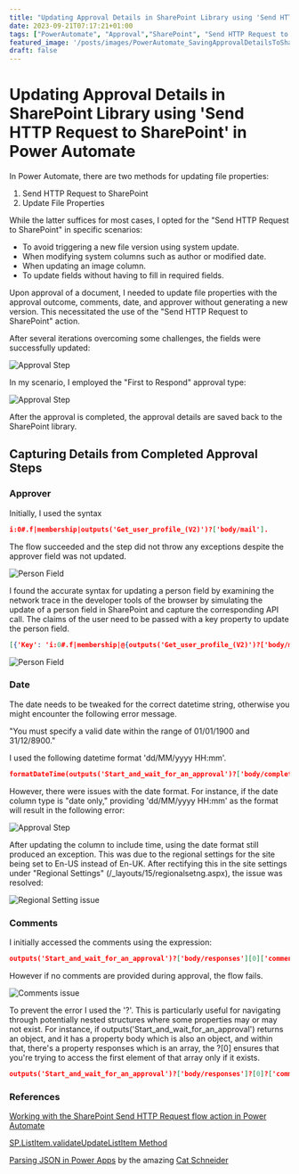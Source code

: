 ```yaml
---
title: "Updating Approval Details in SharePoint Library using 'Send HTTP Request to SharePoint' in Power Automate"
date: 2023-09-21T07:17:21+01:00
tags: ["PowerAutomate", "Approval","SharePoint", "Send HTTP Request to SharePoint"]
featured_image: '/posts/images/PowerAutomate_SavingApprovalDetailsToSharePoint/AllFieldsUpdatedCorrectly.png'
draft: false
---
```


# Updating Approval Details in SharePoint Library using 'Send HTTP Request to SharePoint' in Power Automate
 
In Power Automate, there are two methods for updating file properties:

1. Send HTTP Request to SharePoint
2. Update File Properties

While the latter suffices for most cases, I opted for the "Send HTTP Request to SharePoint" in specific scenarios:

- To avoid triggering a new file version using system update.
- When modifying system columns such as author or modified date.
- When updating an image column.
- To update fields without having to fill in required fields. 

Upon approval of a document, I needed to update file properties with the approval outcome, comments, date, and approver without generating a new version. This necessitated the use of the "Send HTTP Request to SharePoint" action.

After several iterations overcoming some challenges, the fields were successfully updated:

![Approval Step](../images/PowerAutomate_SavingApprovalDetailsToSharePoint/AllFieldsUpdatedCorrectly.png)

In my scenario, I employed the "First to Respond" approval type:

![Approval Step](../images/PowerAutomate_SavingApprovalDetailsToSharePoint/ApprovalStep.png)

After the approval is completed, the approval details are saved back to the SharePoint library. 

## Capturing Details from Completed Approval Steps

### Approver

Initially, I used the syntax

```json
i:0#.f|membership|outputs('Get_user_profile_(V2)')?['body/mail'].
```

The flow succeeded and the step did not throw any exceptions despite the approver field was not updated.

![Person Field ](../images/PowerAutomate_SavingApprovalDetailsToSharePoint/WrongPersonFormat.png)

I found the accurate syntax for updating a person field by examining the network trace in the developer tools of the browser by simulating the update of a person field in SharePoint and capture the corresponding API call. The claims of the user need to be passed with a key property to update the person field.

```json
[{'Key': 'i:0#.f|membership|@{outputs('Get_user_profile_(V2)')?['body/mail']}'}]
```
 
![Person Field ](../images/PowerAutomate_SavingApprovalDetailsToSharePoint/CorrectPersonFormat.png)

### Date

The date needs to be tweaked for the correct datetime string, otherwise you might encounter the following error message.

"You must specify a valid date within the range of 01/01/1900 and 31/12/8900."

I used the following datetime format 'dd/MM/yyyy HH:mm'.

```json
formatDateTime(outputs('Start_and_wait_for_an_approval')?['body/completionDate'],'dd/MM/yyyy HH:mm')
```

However, there were issues with the date format. For instance, if the date column type is "date only," providing 'dd/MM/yyyy HH:mm' as the format will result in the following error:

![Approval Step](../images/PowerAutomate_SavingApprovalDetailsToSharePoint/WrongDateFormat_ApprovalDate.png)

 After updating the column to include time, using the date format still produced an exception. This was due to the regional settings for the site being set to En-US instead of En-UK. After rectifying this in the site settings under "Regional Settings" (/_layouts/15/regionalsetng.aspx), the issue was resolved:

![Regional Setting issue](../images/PowerAutomate_SavingApprovalDetailsToSharePoint/WrongDateFormat_ApprovalDate_Locale.png)


### Comments

I initially accessed the comments using the expression:

```json
outputs('Start_and_wait_for_an_approval')?['body/responses'][0]['comments']
```

However if no comments are provided during approval, the flow fails. 

![Comments issue](../images/PowerAutomate_SavingApprovalDetailsToSharePoint/ApprovalComments_error.png)

To prevent the error I used the '?'. This is particularly useful for navigating through potentially nested structures where some properties may or may not exist. For instance, if outputs('Start_and_wait_for_an_approval') returns an object, and it has a property body which is also an object, and within that, there's a property responses which is an array, the ?[0] ensures that you're trying to access the first element of that array only if it exists. 

```json
outputs('Start_and_wait_for_an_approval')?['body/responses']?[0]?['comments']
```

### References

 [Working with the SharePoint Send HTTP Request flow action in Power Automate](https://learn.microsoft.com/en-us/sharepoint/dev/business-apps/power-automate/guidance/working-with-send-sp-http-request)

[SP.ListItem.validateUpdateListItem Method](https://docs.microsoft.com/en-us/previous-versions/office/sharepoint-visio/jj246412%28v%3doffice.15%29?msclkid=4f151da6cd3e11ec9aec9a4c8ab167e0)

[Parsing JSON in Power Apps](https://www.youtube.com/watch?v=VRXM7UT3iwU) by the amazing [Cat Schneider](https://twitter.com/YerAWizardCat)